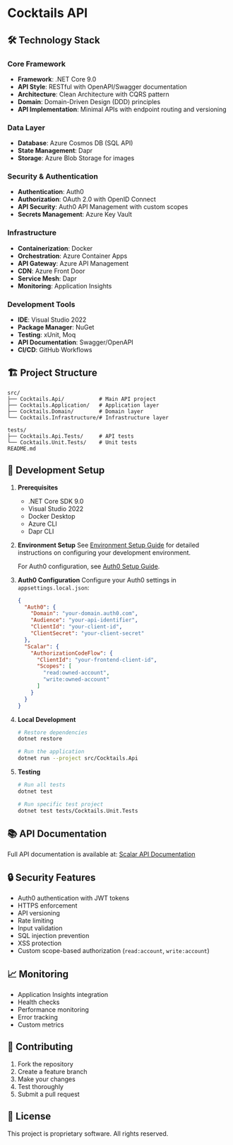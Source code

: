 # Cocktails API

## 🛠️ Technology Stack

### Core Framework
- **Framework**: .NET Core 9.0
- **API Style**: RESTful with OpenAPI/Swagger documentation
- **Architecture**: Clean Architecture with CQRS pattern
- **Domain**: Domain-Driven Design (DDD) principles
- **API Implementation**: Minimal APIs with endpoint routing and versioning

### Data Layer
- **Database**: Azure Cosmos DB (SQL API)
- **State Management**: Dapr
- **Storage**: Azure Blob Storage for images

### Security & Authentication
- **Authentication**: Auth0
- **Authorization**: OAuth 2.0 with OpenID Connect
- **API Security**: Auth0 API Management with custom scopes
- **Secrets Management**: Azure Key Vault

### Infrastructure
- **Containerization**: Docker
- **Orchestration**: Azure Container Apps
- **API Gateway**: Azure API Management
- **CDN**: Azure Front Door
- **Service Mesh**: Dapr
- **Monitoring**: Application Insights

### Development Tools
- **IDE**: Visual Studio 2022
- **Package Manager**: NuGet
- **Testing**: xUnit, Moq
- **API Documentation**: Swagger/OpenAPI
- **CI/CD**: GitHub Workflows

## 🏗️ Project Structure
```
src/
├── Cocktails.Api/           # Main API project
├── Cocktails.Application/   # Application layer
├── Cocktails.Domain/        # Domain layer
└── Cocktails.Infrastructure/# Infrastructure layer

tests/
├── Cocktails.Api.Tests/     # API tests
└── Cocktails.Unit.Tests/    # Unit tests
README.md
```

## 🚀 Development Setup

1. **Prerequisites**
   - .NET Core SDK 9.0
   - Visual Studio 2022
   - Docker Desktop
   - Azure CLI
   - Dapr CLI

2. **Environment Setup**
   See [Environment Setup Guide](.readme/env-setup.md) for detailed instructions on configuring your development environment.
   
   For Auth0 configuration, see [Auth0 Setup Guide](.readme/readme-auth0.md).

3. **Auth0 Configuration**
   Configure your Auth0 settings in `appsettings.local.json`:
   ```json
   {
     "Auth0": {
       "Domain": "your-domain.auth0.com",
       "Audience": "your-api-identifier",
       "ClientId": "your-client-id",
       "ClientSecret": "your-client-secret"
     },
     "Scalar": {
       "AuthorizationCodeFlow": {
         "ClientId": "your-frontend-client-id",
         "Scopes": [
           "read:owned-account",
           "write:owned-account"
         ]
       }
     }
   }
   ```

4. **Local Development**
   ```bash
   # Restore dependencies
   dotnet restore
   
   # Run the application
   dotnet run --project src/Cocktails.Api
   ```

5. **Testing**
   ```bash
   # Run all tests
   dotnet test
   
   # Run specific test project
   dotnet test tests/Cocktails.Unit.Tests
   ```

## 📚 API Documentation

Full API documentation is available at: [Scalar API Documentation](https://api.cezzis.com/prd/cocktails/api-docs/v1/scalar/v1)

## 🔒 Security Features

- Auth0 authentication with JWT tokens
- HTTPS enforcement
- API versioning
- Rate limiting
- Input validation
- SQL injection prevention
- XSS protection
- Custom scope-based authorization (`read:account`, `write:account`)

## 📈 Monitoring

- Application Insights integration
- Health checks
- Performance monitoring
- Error tracking
- Custom metrics

## 🤝 Contributing

1. Fork the repository
2. Create a feature branch
3. Make your changes
4. Test thoroughly
5. Submit a pull request

## 📄 License

This project is proprietary software. All rights reserved. 